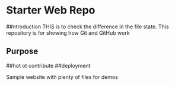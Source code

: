 # Starter Web Repo
##ntroduction
THIS is to check the difference in the file state.
This repository is for showing how Git and GitHub work

## Purpose
##hot ot contribute
##deployment

Sample website with plenty of files for demos